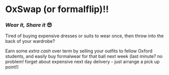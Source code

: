 # OxSwap (or formalflip)!!
### _Wear it, Share it_ 😎

Tired of buying expensive dresses or suits to wear once, then throw into the back of your wardrobe?       

Earn some *extra cash* over term by selling your outfits to fellow Oxford students, and easily buy formalwear for that ball next week (last minute? no problem! forget about expensive next day delivery - just arrange a pick up point!)

